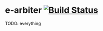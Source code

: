 # e-arbiter [![Build Status](https://travis-ci.com/ArturCzopek/e-arbiter.svg?token=e6SGpvC5ZfEpHjskPqJT&branch=master)](https://travis-ci.com/ArturCzopek/e-arbiter)

TODO: everything
